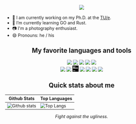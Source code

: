 <p align="center">
  <img src="https://readme-typing-svg.demolab.com/?lines=Hi+there+👋;I'm+Pourya!;Smile!+📸&font=Fira%20Code&center=true&width=380&height=50&duration=4000&pause=1000">
</p>

- 🔭 I am currently working on my Ph.D. at the [TU/e](https://www.tue.nl/en/).
- 🌱 I’m currently learning GO and Rust.
- 📷️ I'm a photography enthusiast.
- 😄 Pronouns: he / his


<h2 align='center'>My favorite languages and tools</i></h2>
<p align="center">
  <code><img width="4%" src="https://cdn.cdnlogo.com/logos/c/76/c.svg"></code>
  <code><img width="5%" src="https://www.vectorlogo.zone/logos/java/java-icon.svg"></code>
  <code><img width="4%" src="https://www.vectorlogo.zone/logos/python/python-icon.svg"></code>
 <code><img width="9%" src="https://www.vectorlogo.zone/logos/golang/golang-official.svg"></code>
  <code><img width="5%" src="https://www.vectorlogo.zone/logos/rust-lang/rust-lang-icon.svg"></code>  
  <br/>
  <code><img width="4.5%" src="https://upload.wikimedia.org/wikipedia/commons/1/17/Budgie.svg"></code>
  <code><img width="4%" src="https://upload.vectorlogo.zone/logos/visualstudio_code/images/0aea25bb-27bb-427f-8d65-f999bf0cba67.svg"></code>
  <code><img width="4%" src="https://github.com/JetBrains/logos/blob/master/web/jetbrains/jetbrains-simple.svg"></code>
  <code><img width="4%" src="https://www.vectorlogo.zone/logos/git-scm/git-scm-icon.svg"></code>
  <code><img width="5%" src="https://www.vectorlogo.zone/logos/docker/docker-icon.svg"></code>
  <code><img width="5%" src="https://www.vectorlogo.zone/logos/gnu_bash/gnu_bash-icon.svg"></code>
  <code><img width="5%" src="https://www.vectorlogo.zone/logos/vim/vim-icon.svg"></code>
</p>





<!-- - 👯 I’m looking to collaborate on ...
- 🤔 I’m looking for help with ...
- 💬 Ask me about ...
- 📫 How to reach me: ...
- 😄 Pronouns: ...
- ⚡ Fun fact: ... -->


<h2 align='center'>Quick stats about me</i></h2>
<div align="center">
  
  
| Github Stats | Top Languages |
| --- | --- |
| ![Github stats](https://github-readme-stats.vercel.app/api?username=porya-gohary&show_icons=true&theme=github_dark&count_private=true) | ![Top Langs](https://github-readme-stats.vercel.app/api/top-langs/?username=porya-gohary&show_icons=true&langs_count=8&theme=github_dark&layout=compact) |
  
</div>

<p align='center'><i>Fight against the ugliness.</i></p>

